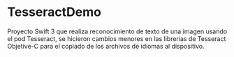 # TesseractDemo
Proyecto Swift 3 que realiza reconocimiento de texto de una imagen usando el pod Tesseract, se hicieron cambios menores en las librerias de Tesseract Objetive-C para el copiado de los archivos de idiomas al dispositivo.
